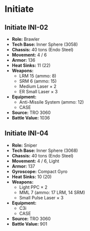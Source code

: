 # Initiate
## Initiate INI-02
- **Role:** Brawler
- **Tech Base:** Inner Sphere (3058)
- **Chassis:** 40 tons (Endo Steel)
- **Movement:** 4 / 6
- **Armor:** 136
- **Heat Sinks:** 11 (22)
- **Weapons:**
  - LRM 15 (ammo: 8)
  - SRM 6 (ammo: 15)
  - Medium Laser × 2
  - ER Small Laser × 3
- **Equipment:**
  - Anti-Missile System (ammo: 12)
  - CASE
- **Source:** TRO 3060
- **Battle Value:** 1036

## Initiate INI-04
- **Role:** Sniper
- **Tech Base:** Inner Sphere (3068)
- **Chassis:** 40 tons (Endo Steel)
- **Movement:** 4 / 6, Light
- **Armor:** 137
- **Gyroscope:** Compact Gyro
- **Heat Sinks:** 10 (20)
- **Weapons:**
  - Light PPC × 2
  - MML 7 (ammo: 17 LRM, 14 SRM)
  - Small Pulse Laser × 3
- **Equipment:**
  - C3i
  - CASE
- **Source:** TRO 3060
- **Battle Value:** 901

